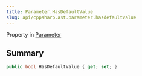 ```yaml
---
title: Parameter.HasDefaultValue
slug: api/cppsharp.ast.parameter.hasdefaultvalue
---
```

Property in [Parameter](/api/cppsharp/ast/parameter)

## Summary



```csharp
public bool HasDefaultValue { get; set; }
```

